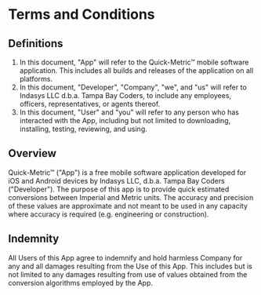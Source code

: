 # Terms and Conditions
## Definitions
1. In this document, "App" will refer to the Quick-Metric&trade; mobile software application. This includes all builds and releases of the application on all platforms.
2. In this document, "Developer", "Company", "we", and "us" will refer to Indasys LLC d.b.a. Tampa Bay Coders, to include any employees, officers, representatives, or agents thereof.
3. In this document, "User" and "you" will refer to any person who has interacted with the App, including but not limited to downloading, installing, testing, reviewing, and using.
## Overview
Quick-Metric&trade; ("App") is a free mobile software application developed for iOS and Android devices by Indasys LLC, d.b.a. Tampa Bay Coders ("Developer"). The purpose of this app is to provide quick estimated conversions between Imperial and Metric units. The accuracy and precision of these values are approximate and not meant to be used in any capacity where accuracy is required (e.g. engineering or construction).
## Indemnity
All Users of this App agree to indemnify and hold harmless Company for any and all damages resulting from the Use of this App. This includes but is not limited to any damages resulting from use of values obtained from the conversion algorithms employed by the App.